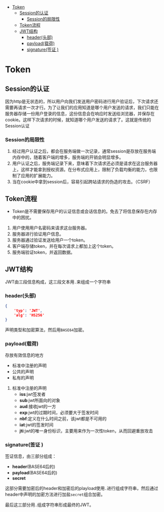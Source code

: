<!-- GFM-TOC -->
- [Token](#token)
  - [Session的认证](#session的认证)
    - [Session的局限性](#session的局限性)
  - [Token流程](#token流程)
  - [JWT结构](#jwt结构)
    - [header(头部)](#header头部)
    - [payload(载荷)](#payload载荷)
    - [signature(签证  )](#signature签证--)
<!-- GFM-TOC -->
# Token
## Session的认证
因为http是无状态的，所以用户向我们发送用户密码进行用户验证后，下次请求还需要再请求一次才行。为了让我们的应用知道是哪个用户发送的请求，我们只能在服务器存储一份用户登录的信息，这份信息会在响应时发送给浏览器，并保存在cookie。这样下次请求的时候，就知道哪个用户发送的请求了。这就是传统的Session认证
### Session的局限性
1. 经过用户认证之后，都会在服务端做一次记录，通常session是存放在服务端内存中的，随着客户端的增多，服务端的开销会明显增多。
2. 用户认证之后，服务端记录下来，意味着下次请求还必须是请求在这台服务器上，这样才能拿到授权资源。在分布式应用上，限制了负载均衡的能力，也限制了应用的扩展能力。
3. 当在cookie中拿到session后，容易引起跨站请求的伪造的攻击。（CSRF）
## Token流程
* Token是不需要保存用户的认证信息或会话信息的。免去了将信息保存在内存中的困扰。
1. 用户使用用户名密码来请求这台服务器。
2. 服务器进行验证用户信息。
3. 服务器通过验证发送给用户一个token。
4. 客户端存储token，并在每次请求上都加上这个token。
5. 服务端验证token，并返回数据。
## JWT结构
JWT由三段信息构成，这三段文本用`.`来组成一个字符串
### header(头部)
```json
{
    'typ': 'JWT',
    'alg': 'HS256'
}
```
声明类型和加密算法，然后用`BASE64`加密。
### payload(载荷)
存放有效信息的地方
* 标准中注册的声明
* 公共的声明
* 私有的声明
1. 标准中注册的声明
   - **iss**:jwt签发者
   - **sub**:jwt所面向的对象
   - **aud**:接收jwt的一方
   - **exp**:jwt的过期时间，必须要大于签发时间
   - **nbf**:定义在什么时间之前，该jwt都是不可用的
   - **iat**:jwt的签发时间
   - **jti**:jwt的唯一身份标识，主要用来作为一次性token，从而回避重放攻击
### signature(签证  )
签证信息，由三部分组成：
- **header**(BASE64后的)
- **payload**(BASE64后的)
- **secret**

这部分需要加密后的header和加密后的playload使用`.`进行组成字符串，然后通过header中声明的加密方法进行加盐`secret`组合加密。

最后这三部分用`.`组成字符串形成最终的JWT。